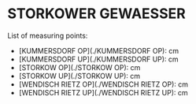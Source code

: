 # STORKOWER GEWAESSER

List of measuring points:

* [KUMMERSDORF OP](./KUMMERSDORF OP): <Value topic="rivers/pegel-online/SKG/KUMMERSDORF-OP/measurementValue"/> cm
* [KUMMERSDORF UP](./KUMMERSDORF UP): <Value topic="rivers/pegel-online/SKG/KUMMERSDORF-UP/measurementValue"/> cm
* [STORKOW OP](./STORKOW OP): <Value topic="rivers/pegel-online/SKG/STORKOW-OP/measurementValue"/> cm
* [STORKOW UP](./STORKOW UP): <Value topic="rivers/pegel-online/SKG/STORKOW-UP/measurementValue"/> cm
* [WENDISCH RIETZ OP](./WENDISCH RIETZ OP): <Value topic="rivers/pegel-online/SKG/WENDISCH-RIETZ-OP/measurementValue"/> cm
* [WENDISCH RIETZ UP](./WENDISCH RIETZ UP): <Value topic="rivers/pegel-online/SKG/WENDISCH-RIETZ-UP/measurementValue"/> cm
